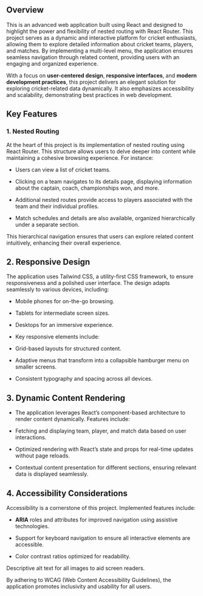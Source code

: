 ## Overview

This is an advanced web application built using React and designed to highlight the power and flexibility of nested routing with React Router. This project serves as a dynamic and interactive platform for cricket enthusiasts, allowing them to explore detailed information about cricket teams, players, and matches. By implementing a multi-level menu, the application ensures seamless navigation through related content, providing users with an engaging and organized experience.

With a focus on **user-centered design**, **responsive interfaces**, and **modern development practices**, this project delivers an elegant solution for exploring cricket-related data dynamically. It also emphasizes accessibility and scalability, demonstrating best practices in web development.

## Key Features

### 1. Nested Routing

At the heart of this project is its implementation of nested routing using React Router. This structure allows users to delve deeper into content while maintaining a cohesive browsing experience. For instance:

- Users can view a list of cricket teams.

- Clicking on a team navigates to its details page, displaying information about the captain, coach, championships won, and more. 

- Additional nested routes provide access to players associated with the team and their individual profiles. 

- Match schedules and details are also available, organized hierarchically under a separate section.

This hierarchical navigation ensures that users can explore related content intuitively, enhancing their overall experience.

## 2. Responsive Design

The application uses Tailwind CSS, a utility-first CSS framework, to ensure responsiveness and a polished user interface. The design adapts seamlessly to various devices, including:

- Mobile phones for on-the-go browsing.

- Tablets for intermediate screen sizes.

- Desktops for an immersive experience.

- Key responsive elements include:

- Grid-based layouts for structured content.

- Adaptive menus that transform into a collapsible hamburger menu on smaller screens.

- Consistent typography and spacing across all devices.

## 3. Dynamic Content Rendering

- The application leverages React’s component-based architecture to render content dynamically. Features include:

- Fetching and displaying team, player, and match data based on user interactions.

- Optimized rendering with React’s state and props for real-time updates without page reloads.

-  Contextual content presentation for different sections, ensuring relevant data is displayed seamlessly.

## 4. Accessibility Considerations

Accessibility is a cornerstone of this project. Implemented features include:

- **ARIA** roles and attributes for improved navigation using assistive technologies.

- Support for keyboard navigation to ensure all interactive elements are accessible.

- Color contrast ratios optimized for readability.

Descriptive alt text for all images to aid screen readers.

By adhering to WCAG (Web Content Accessibility Guidelines), the application promotes inclusivity and usability for all users.







